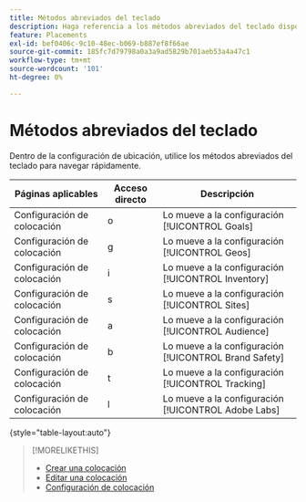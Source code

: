 ```yaml
---
title: Métodos abreviados del teclado
description: Haga referencia a los métodos abreviados del teclado disponibles en la configuración de ubicación.
feature: Placements
exl-id: bef0406c-9c10-48ec-b069-b887ef8f66ae
source-git-commit: 185fc7d79798a0a3a9ad5829b701aeb53a4a47c1
workflow-type: tm+mt
source-wordcount: '101'
ht-degree: 0%

---
```


# Métodos abreviados del teclado

Dentro de la configuración de ubicación, utilice los métodos abreviados del teclado para navegar rápidamente<!-- and to create ads and placements -->.

| Páginas aplicables | Acceso directo | Descripción |
| ---------------| ----------- | ---------------------- |
| Configuración de colocación | o | Lo mueve a la configuración [!UICONTROL Goals] |
| Configuración de colocación | g | Lo mueve a la configuración [!UICONTROL Geos] |
| Configuración de colocación | i | Lo mueve a la configuración [!UICONTROL Inventory] |
| Configuración de colocación | s | Lo mueve a la configuración [!UICONTROL Sites] |
| Configuración de colocación | a | Lo mueve a la configuración [!UICONTROL Audience] |
| Configuración de colocación | b | Lo mueve a la configuración [!UICONTROL Brand Safety] |
| Configuración de colocación | t | Lo mueve a la configuración [!UICONTROL Tracking] |
| Configuración de colocación | l | Lo mueve a la configuración [!UICONTROL Adobe Labs] |

{style=&quot;table-layout:auto&quot;}

<!-- | Legacy placement settings | npv | Lets you create a new video placement | -->
<!-- | Legacy placement settings | npd | Lets you create a new display placement | -->
<!-- | Legacy placement settings | nav | Lets you create a new video ad | -->
<!-- | Legacy placement settings | nad | Lets you create a new display ad| -->

>[!MORELIKETHIS]
>
>* [Crear una colocación](/help/dsp/campaign-management/placements/placement-create.md)
>* [Editar una colocación](/help/dsp/campaign-management/placements/placement-edit.md)
>* [Configuración de colocación](/help/dsp/campaign-management/placements/placement-settings.md)

